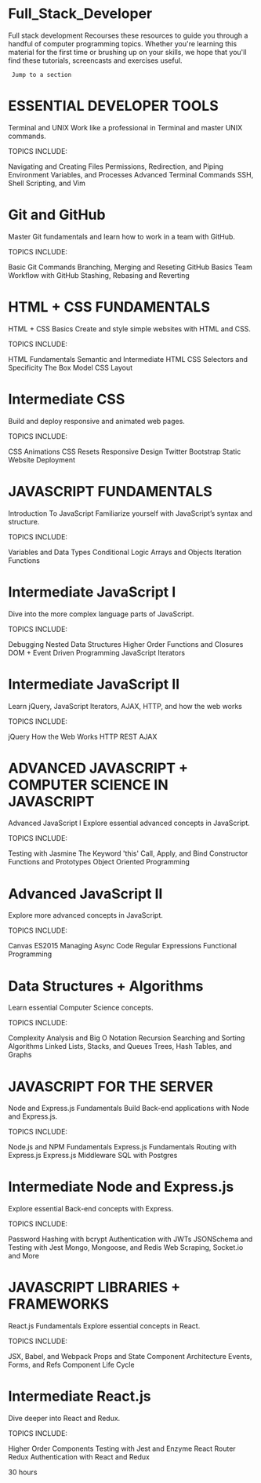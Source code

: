 # Full_Stack_Developer
Full stack development Recourses
     these resources to guide you through a handful of computer programming topics. Whether you're learning this material for the first time or brushing up on your skills, we hope that you'll find these tutorials, screencasts and exercises useful.
     
     
     
     
     Jump to a section
       
# ESSENTIAL DEVELOPER TOOLS
Terminal and UNIX
Work like a professional in Terminal and master UNIX commands.

TOPICS INCLUDE:

Navigating and Creating Files
Permissions, Redirection, and Piping
Environment Variables, and Processes
Advanced Terminal Commands
SSH, Shell Scripting, and Vim




# Git and GitHub
Master Git fundamentals and learn how to work in a team with GitHub.

TOPICS INCLUDE:

Basic Git Commands
Branching, Merging and Reseting
GitHub Basics
Team Workflow with GitHub
Stashing, Rebasing and Reverting



#  HTML + CSS FUNDAMENTALS
HTML + CSS Basics
Create and style simple websites with HTML and CSS.

TOPICS INCLUDE:

HTML Fundamentals
Semantic and Intermediate HTML
CSS Selectors and Specificity
The Box Model
CSS Layout



# Intermediate CSS
Build and deploy responsive and animated web pages.

TOPICS INCLUDE:

CSS Animations
CSS Resets
Responsive Design
Twitter Bootstrap
Static Website Deployment



# JAVASCRIPT FUNDAMENTALS
Introduction To JavaScript
Familiarize yourself with JavaScript’s syntax and structure.

TOPICS INCLUDE:

Variables and Data Types
Conditional Logic
Arrays and Objects
Iteration
Functions




# Intermediate JavaScript I
Dive into the more complex language parts of JavaScript.

TOPICS INCLUDE:

Debugging
Nested Data Structures
Higher Order Functions and Closures
DOM + Event Driven Programming
JavaScript Iterators


# Intermediate JavaScript II
Learn jQuery, JavaScript Iterators, AJAX, HTTP, and how the web works

TOPICS INCLUDE:

jQuery
How the Web Works
HTTP
REST
AJAX


# ADVANCED JAVASCRIPT + COMPUTER SCIENCE IN JAVASCRIPT
Advanced JavaScript I
Explore essential advanced concepts in JavaScript.

TOPICS INCLUDE:

Testing with Jasmine
The Keyword 'this'
Call, Apply, and Bind
Constructor Functions and Prototypes
Object Oriented Programming


# Advanced JavaScript II
Explore more advanced concepts in JavaScript.

TOPICS INCLUDE:

Canvas
ES2015
Managing Async Code
Regular Expressions
Functional Programming


# Data Structures + Algorithms
Learn essential Computer Science concepts.

TOPICS INCLUDE:

Complexity Analysis and Big O Notation
Recursion
Searching and Sorting Algorithms
Linked Lists, Stacks, and Queues
Trees, Hash Tables, and Graphs


# JAVASCRIPT FOR THE SERVER
Node and Express.js Fundamentals
Build Back-end applications with Node and Express.js.

TOPICS INCLUDE:

Node.js and NPM Fundamentals
Express.js Fundamentals
Routing with Express.js
Express.js Middleware
SQL with Postgres


# Intermediate Node and Express.js
Explore essential Back-end concepts with Express.

TOPICS INCLUDE:

Password Hashing with bcrypt
Authentication with JWTs
JSONSchema and Testing with Jest
Mongo, Mongoose, and Redis
Web Scraping, Socket.io and More

# JAVASCRIPT LIBRARIES + FRAMEWORKS
React.js Fundamentals
Explore essential concepts in React.

TOPICS INCLUDE:

JSX, Babel, and Webpack
Props and State
Component Architecture
Events, Forms, and Refs
Component Life Cycle


# Intermediate React.js
Dive deeper into React and Redux.

TOPICS INCLUDE:

Higher Order Components
Testing with Jest and Enzyme
React Router
Redux
Authentication with React and Redux



30 hours
